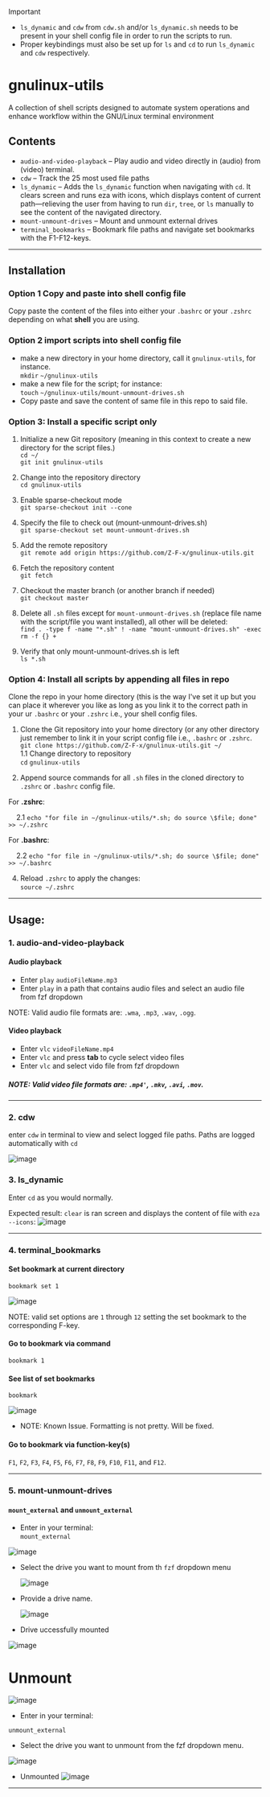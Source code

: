 > [!IMPORTANT]  
> - `ls_dynamic` and `cdw` from `cdw.sh` and/or `ls_dynamic.sh` needs to be present in your shell config file in order to run the scripts to run.
> - Proper keybindings must also be set up for `ls` and `cd` to run `ls_dynamic` and `cdw` respectively.

# gnulinux-utils
A collection of shell scripts designed to automate system operations and enhance workflow within the GNU/Linux terminal environment

## Contents
- `audio-and-video-playback` – 
Play audio and video directly in (audio) from (video) terminal.
- `cdw` – 
Track the 25 most used file paths
- `ls_dynamic` – 
Adds the `ls_dynamic` function when navigating with `cd`. It clears screen and runs eza with icons, which displays content of current path—relieving the user from having to run `dir`, `tree`, or `ls` manually to see the content of the navigated directory.
- `mount-unmount-drives` – 
Mount and unmount external drives
- `terminal_bookmarks` – 
Bookmark file paths and navigate set bookmarks with the F1-F12-keys.

---


## Installation

### Option 1 Copy and paste into shell config file

Copy paste the content of the files into either your `.bashrc` or your `.zshrc` depending on what **shell** you are using.

### Option 2 import scripts into shell config file

- make a new directory in your home directory, call it `gnulinux-utils`, for instance.\
  `mkdir` `~/gnulinux-utils`
- make a new file for the script; for instance:\
  `touch` `~/gnulinux-utils/mount-unmount-drives.sh`
- Copy paste and save the content of same file in this repo to said file.

### Option 3: Install a specific script only

1. Initialize a new Git repository (meaning in this context to create a new directory for the script files.)\
```cd ~/```\
```git init gnulinux-utils ```

2. Change into the repository directory\
```cd gnulinux-utils```

3. Enable sparse-checkout mode\
```git sparse-checkout init --cone```

4. Specify the file to check out (mount-unmount-drives.sh)\
```git sparse-checkout set mount-unmount-drives.sh```

5. Add the remote repository\
```git remote add origin https://github.com/Z-F-x/gnulinux-utils.git```

6. Fetch the repository content\
```git fetch```

7. Checkout the master branch (or another branch if needed)\
```git checkout master```

8. Delete all `.sh` files except for `mount-unmount-drives.sh` (replace file name with the script/file you want installed), all other will be deleted:\
  ```find . -type f -name "*.sh" ! -name "mount-unmount-drives.sh" -exec rm -f {} +```
  
9. Verify that only mount-unmount-drives.sh is left\
`ls *.sh`

### Option 4: Install all scripts by appending all files in repo 

Clone the repo in your home directory (this is the way I've set it up but you can place it wherever you like as long as you link it to the correct path in your ur `.bashrc` or your `.zshrc` i.e., your shell config files.

1. Clone the Git repository into your home directory (or any other directory just remember to link it in your script config file i.e., `.bashrc` or `.zshrc`.\
  ```git clone https://github.com/Z-F-x/gnulinux-utils.git ~/```\
  1.1  Change directory to repository\
     `cd` `gnulinux-utils`
  
2. Append source commands for all `.sh` files in the cloned directory to `.zshrc` or `.bashrc` config file. 

For **.zshrc**:

      2.1 `echo "for file in ~/gnulinux-utils/*.sh; do source \$file; done" >> ~/.zshrc`

For **.bashrc**:
  
      2.2 `echo "for file in ~/gnulinux-utils/*.sh; do source \$file; done" >> ~/.bashrc`
  
4. Reload `.zshrc` to apply the changes:\
  ```source ~/.zshrc```

___
 

## Usage:

### 1. **audio-and-video-playback**

#### Audio playback
- Enter `play` `audioFileName.mp3`
- Enter `play` in a path that contains audio files and select an audio file from fzf dropdown

NOTE: Valid audio file formats are: `.wma`, `.mp3`, `.wav`, `.ogg`.


#### Video playback 
- Enter `vlc` `videoFileName.mp4`
- Enter `vlc` and press **tab** to cycle select video files
- Enter `vlc` and select vido file from fzf dropdown

##### NOTE: Valid video file formats are: `.mp4'`, `.mkv`, `.avi`, `.mov`.

---


### 2. **cdw**
enter `cdw` in terminal to view and select logged file paths. Paths are logged automatically with `cd`

![image](https://github.com/user-attachments/assets/0a03737d-9b00-4c0d-afe9-fe3bda0e2efe)


### 3. **ls_dynamic**
Enter `cd` as you would normally. 

Expected result: 
`clear` is ran screen and displays the content of file with `eza --icons`: 
![image](https://github.com/user-attachments/assets/94e0246a-297b-4199-834f-0b8f9838ffeb)

---


### 4. **terminal_bookmarks**

#### Set bookmark at current directory
```bookmark set 1```

![image](https://github.com/user-attachments/assets/1db9a700-a8ee-4146-b539-353a5130651e)



NOTE: valid set options are `1` through `12` setting the set bookmark to the corresponding F-key.

#### Go to bookmark via command
```bookmark 1```

#### See list of set bookmarks
```bookmark```

![image](https://github.com/user-attachments/assets/a787bc80-668b-4399-9ee6-499947ab681a)
<!-- TODO: Fix this issue -->
- NOTE: Known Issue.  Formatting is not pretty.  Will be fixed.

#### Go to bookmark via function-key(s)
`F1`, `F2`, `F3`, `F4`, `F5`, `F6`, `F7`, `F8`, `F9`, `F10`, `F11`, and `F12`.

---


### 5. **mount-unmount-drives**

#### `mount_external` and `unmount_external`

- Enter in your terminal:\
  `mount_external`

![image](https://github.com/user-attachments/assets/ccbf6a0b-5795-44f1-a623-4d6b8e60debe)
  
- Select the drive you want to mount from th `fzf` dropdown menu

  ![image](https://github.com/user-attachments/assets/eb653863-102b-4d0f-a857-7ac2030160d3)

- Provide a drive name.

  ![image](https://github.com/user-attachments/assets/fd6bc936-7ca9-4dbe-9364-236ade6a3316)

- Drive uccessfully mounted

![image](https://github.com/user-attachments/assets/df1602c3-5ae0-48b0-8acd-4098d45fef53)

# Unmount

![image](https://github.com/user-attachments/assets/0bc4fd75-184d-4191-a58a-dec2d5ad21af)

- Enter in your terminal:

`unmount_external`

- Select the drive you want to unmount from the fzf dropdown menu.

![image](https://github.com/user-attachments/assets/96533b55-bcfe-4655-84dc-227f86879bc0)

- Unmounted
![image](https://github.com/user-attachments/assets/47ab7f00-a8f5-4fe2-9dd4-716cc2d9a81c)

---

